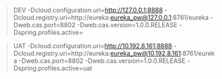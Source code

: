 > DEV
-Dcloud.configuration.uri=http://127.0.0.1:8888
-Dcloud.registry.uri=http://eureka:eureka_pw@127.0.0.1:8761/eureka
-Dweb.cas.port=8802
-Dweb.cas.version=1.0.0.RELEASE
-Dspring.profiles.active=

> UAT
-Dcloud.configuration.uri=http://10.192.8.161:8888
-Dcloud.registry.uri=http://eureka:eureka_pw@10.192.8.161:8761/eureka
-Dweb.cas.port=8802
-Dweb.cas.version=1.0.0.RELEASE
-Dspring.profiles.active=uat
